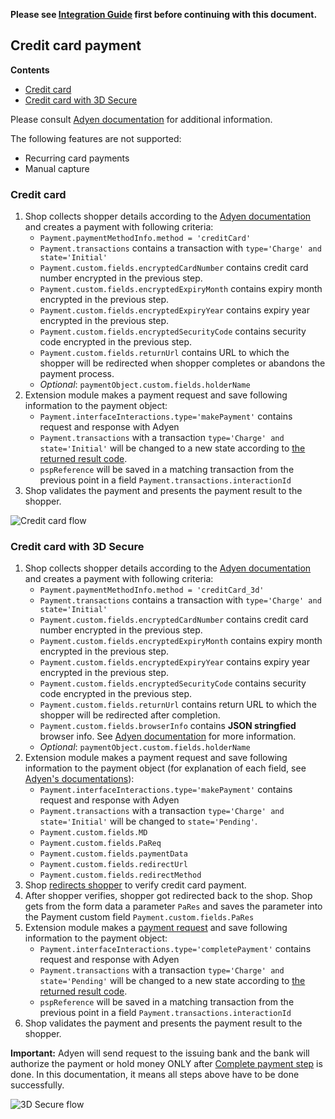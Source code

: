 **Please see [Integration Guide](IntegrationGuide.md) first before continuing with this document.**

## Credit card payment

<!-- START doctoc generated TOC please keep comment here to allow auto update -->
<!-- DON'T EDIT THIS SECTION, INSTEAD RE-RUN doctoc TO UPDATE -->
**Contents**

- [Credit card](#credit-card)
- [Credit card with 3D Secure](#credit-card-with-3d-secure)

<!-- END doctoc generated TOC please keep comment here to allow auto update -->

Please consult [Adyen documentation](https://docs.adyen.com/developers/payment-methods/cards) for additional information.

The following features are not supported:
* Recurring card payments
* Manual capture

### Credit card
1. Shop collects shopper details according to the [Adyen documentation](https://docs.adyen.com/developers/payment-methods/cards-with-3d-secure#step1collectshopperdetails) and creates a payment with following criteria:
    * `Payment.paymentMethodInfo.method = 'creditCard'`
    * `Payment.transactions` contains a transaction with `type='Charge' and state='Initial'`
    * `Payment.custom.fields.encryptedCardNumber` contains credit card number encrypted in the previous step.
    * `Payment.custom.fields.encryptedExpiryMonth` contains expiry month encrypted in the previous step.
    * `Payment.custom.fields.encryptedExpiryYear` contains expiry year encrypted in the previous step.
    * `Payment.custom.fields.encryptedSecurityCode` contains security code encrypted in the previous step.
    * `Payment.custom.fields.returnUrl` contains URL to which the shopper will be redirected when shopper completes or abandons the payment process.
    * *Optional*: `paymentObject.custom.fields.holderName`
1. Extension module makes a payment request and save following information to the payment object:
    * `Payment.interfaceInteractions.type='makePayment'` contains request and response with Adyen 
    * `Payment.transactions` with a transaction `type='Charge' and state='Initial'` will be changed to a new state according to [the returned result code](./IntegrationGuide.md#mapping-from-adyen-result-codes-to-ctp-transaction-state).
    * `pspReference` will be saved in a matching transaction from the previous point in a field `Payment.transactions.interactionId`
1. Shop validates the payment and presents the payment result to the shopper.

![Credit card flow](https://user-images.githubusercontent.com/803826/55894199-fb050b80-5bb9-11e9-88e9-7efbe62c55bb.png)

### Credit card with 3D Secure
1. Shop collects shopper details according to the [Adyen documentation](https://docs.adyen.com/developers/payment-methods/cards-with-3d-secure#step1collectshopperdetails) and creates a payment with following criteria:
    * `Payment.paymentMethodInfo.method = 'creditCard_3d'`
    * `Payment.transactions` contains a transaction with `type='Charge' and state='Initial'`
    * `Payment.custom.fields.encryptedCardNumber` contains credit card number encrypted in the previous step.
    * `Payment.custom.fields.encryptedExpiryMonth` contains expiry month encrypted in the previous step.
    * `Payment.custom.fields.encryptedExpiryYear` contains expiry year encrypted in the previous step.
    * `Payment.custom.fields.encryptedSecurityCode` contains security code encrypted in the previous step.
    * `Payment.custom.fields.returnUrl` contains return URL to which the shopper will be redirected after completion.
    * `Payment.custom.fields.browserInfo` contains **JSON stringfied** browser info. See [Adyen documentation](https://docs.adyen.com/developers/payment-methods/cards-with-3d-secure#step2makeapayment) for more information. 
    * *Optional*: `paymentObject.custom.fields.holderName`
1. Extension module makes a payment request and save following information to the payment object (for explanation of each field, see [Adyen's documentations](https://docs.adyen.com/developers/payment-methods/cards-with-3d-secure#step2makeapayment)):
    * `Payment.interfaceInteractions.type='makePayment'` contains request and response with Adyen
    * `Payment.transactions` with a transaction `type='Charge' and state='Initial'` will be changed to `state='Pending'`.
    * `Payment.custom.fields.MD`
    * `Payment.custom.fields.PaReq`  
    * `Payment.custom.fields.paymentData`  
    * `Payment.custom.fields.redirectUrl`  
    * `Payment.custom.fields.redirectMethod`
1. Shop [redirects shopper](https://docs.adyen.com/developers/payment-methods/cards-with-3d-secure#step3redirectshopper) to verify credit card payment.
1. After shopper verifies, shopper got redirected back to the shop. Shop gets from the form data a parameter `PaRes` and saves the parameter into the Payment custom field `Payment.custom.fields.PaRes`
1. Extension module makes a [payment request](https://docs.adyen.com/developers/payment-methods/cards-with-3d-secure#step4completepayment) and save following information to the payment object:
    * `Payment.interfaceInteractions.type='completePayment'` contains request and response with Adyen 
    * `Payment.transactions` with a transaction `type='Charge' and state='Pending'` will be changed to a new state according to [the returned result code](IntegrationGuide.md#mapping-from-adyen-result-codes-to-ctp-transaction-state).
    * `pspReference` will be saved in a matching transaction from the previous point in a field `Payment.transactions.interactionId`
1. Shop validates the payment and presents the payment result to the shopper.

**Important:** Adyen will send request to the issuing bank and the bank will authorize the payment or hold money ONLY after [Complete payment step](https://docs.adyen.com/developers/payment-methods/cards-with-3d-secure#step4completepayment) is done. In this documentation, it means all steps above have to be done successfully. 

![3D Secure flow](https://user-images.githubusercontent.com/803826/55894047-b0838f00-5bb9-11e9-9377-c7db2a0c40f7.png)